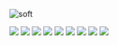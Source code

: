 

<!-- ![Anurag's GitHub stats](https://github-readme-stats.vercel.app/api?username=s2ksh77&show_icons=true&theme=tokyonight) -->

<!-- [![Top Langs](https://github-readme-stats.vercel.app/api/top-langs/?username=s2ksh77)](https://github.com/s2ksh77/github-readme-stats) -->


<!-- [![Hits](https://hits.seeyoufarm.com/api/count/incr/badge.svg?url=https://github.com/s2ksh77&count_bg=%2379C83D&title_bg=%23555555&icon=github.svg&icon_color=%23E7E7E7&title=githubs&edge_flat=false)](https://hits.seeyoufarm.com) -->

![soft](https://capsule-render.vercel.app/api?type=soft&color=auto&text=better%201.01³⁶⁵%20than%200.99³⁶⁵&fontSize=40&animation=twinkling)

<img src="https://img.shields.io/badge/JavaScript-F7DF1E?style=flat&logo=JavaScript&logoColor=white"/> <img src="https://img.shields.io/badge/HTML5-E34F26?style=flat&logo=HTML5&logoColor=white" /> <img src="https://img.shields.io/badge/CSS3-1572B6?style=flat&logo=CSS3&logoColor=white" /> <img src="https://img.shields.io/badge/React-61DAFB?style=flat&logo=React&logoColor=white" /> <img src="https://img.shields.io/badge/MobX-FF9955?style=flat&logo=MobX&logoColor=white" /> <img src="https://img.shields.io/badge/TypeScript-blueviolet?style=flat&logo=TypeScript&logoColor=white"/>
<img src="https://img.shields.io/badge/Git-F05032?style=flat&logo=Git&logoColor=white" /> <img src="https://img.shields.io/badge/styled-components-DB7093?style=flat&logo=styled-components&logoColor=white" /> <img src="https://img.shields.io/badge/mui-brightgreen?style=flat&logo=mui&logoColor=white" />

